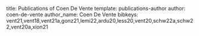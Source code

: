 title: Publications of Coen De Vente
template: publications-author
author: coen-de-vente
author_name: Coen De Vente
bibkeys: vent21,vent18,vent21a,gonz21,lemi22,ardu20,less20,vent20,schw22a,schw22,vent20a,xion21